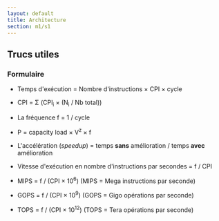 ```yaml
---
layout: default
title: Architecture
section: m1/s1
---
```


## Trucs utiles

### Formulaire

* Temps d'exécution = Nombre d'instructions &times; CPI &times; cycle

* CPI = &Sigma; (CPI<sub>i</sub> &times; (N<sub>i</sub> / Nb total))

* La fréquence f = 1 / cycle

* P = capacity load &times; V<sup>z</sup> &times; f

* L'accélération (*speedup*) = temps **sans** amélioration / temps **avec**
  amélioration

* Vitesse d'exécution en nombre d'instructions par secondes = f / CPI

* MIPS = f / (CPI &times; 10<sup>6</sup>) (MIPS = Mega instructions par seconde)

* GOPS = f / (CPI &times; 10<sup>9</sup>) (GOPS = Gigo opérations par seconde)

* TOPS = f / (CPI &times; 10<sup>12</sup>) (TOPS = Tera opérations par seconde)
